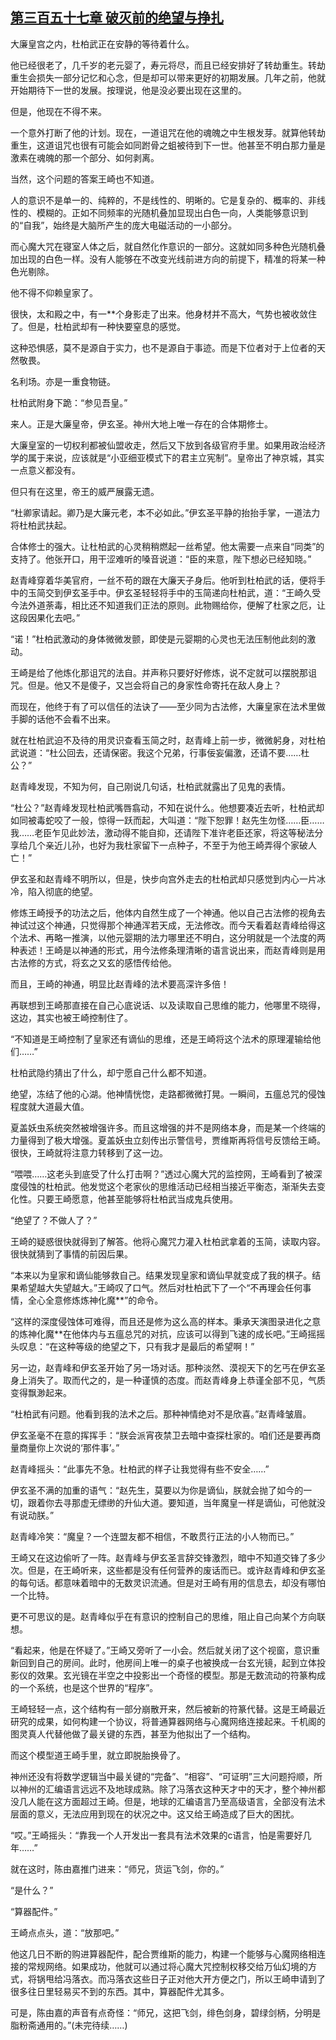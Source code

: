 ## [第三百五十七章 破灭前的绝望与挣扎](https://www.xxbiquge.com/11_11207/8999955.html)


  大廉皇宫之内，杜柏武正在安静的等待着什么。

  他已经很老了，几千岁的老元婴了，寿元将尽，而且已经安排好了转劫重生。转劫重生会损失一部分记忆和心念，但是却可以带来更好的初期发展。几年之前，他就开始期待下一世的发展。按理说，他是没必要出现在这里的。

  但是，他现在不得不来。

  一个意外打断了他的计划。现在，一道诅咒在他的魂魄之中生根发芽。就算他转劫重生，这道诅咒也很有可能会如同跗骨之蛆被待到下一世。他甚至不明白那力量是激素在魂魄的那一个部分、如何剥离。

  当然，这个问题的答案王崎也不知道。

  人的意识不是单一的、纯粹的，不是线性的、明晰的。它是复杂的、概率的、非线性的、模糊的。正如不同频率的光随机叠加显现出白色一向，人类能够意识到的“自我”，始终是大脑所产生的庞大电磁活动的一小部分。

  而心魔大咒在寝室人体之后，就自然化作意识的一部分。这就如同多种色光随机叠加出现的白色一样。没有人能够在不改变光线前进方向的前提下，精准的将某一种色光剔除。

  他不得不仰赖皇家了。

  很快，太和殿之中，有一**个身影走了出来。他身材并不高大，气势也被收敛住了。但是，杜柏武却有一种快要窒息的感觉。

  这种恐惧感，莫不是源自于实力，也不是源自于事迹。而是下位者对于上位者的天然敬畏。

  名利场。亦是一重食物链。

  杜柏武附身下跪：“参见吾皇。”

  来人。正是大廉皇帝，伊玄圣。神州大地上唯一存在的合体期修士。

  大廉皇室的一切权利都被仙盟收走，然后又下放到各级官府手里。如果用政治经济学的属于来说，应该就是“小亚细亚模式下的君主立宪制”。皇帝出了神京城，其实一点意义都没有。

  但只有在这里，帝王的威严展露无遗。

  “杜卿家请起。卿乃是大廉元老，本不必如此。”伊玄圣平静的抬抬手掌，一道法力将杜柏武扶起。

  合体修士的强大。让杜柏武的心灵稍稍燃起一丝希望。他太需要一点来自“同类”的支持了。他张开口，用干涩难听的嗓音说道：“臣的来意，陛下想必已经知晓。”

  赵青峰穿着华美官府，一丝不苟的跟在大廉天子身后。他听到杜柏武的话，便将手中的玉简交到伊玄圣手中。伊玄圣轻轻将手中的玉简递向杜柏武，道：“王崎久受今法外道荼毒，相比还不知道我们正法的原则。此物赐给你，便解了杜家之厄，让这段因果化去吧。”

  “诺！”杜柏武激动的身体微微发颤，即使是元婴期的心灵也无法压制他此刻的激动。

  王崎是给了他炼化那诅咒的法自。并声称只要好好修炼，说不定就可以摆脱那诅咒。但是。他又不是傻子，又岂会将自己的身家性命寄托在敌人身上？

  而现在，他终于有了可以信任的法诀了——至少同为古法修，大廉皇家在法术里做手脚的话他不会看不出来。

  就在杜柏武迫不及待的用灵识查看玉简之时，赵青峰上前一步，微微躬身，对杜柏武说道：“杜公回去，还请保密。我这个兄弟，行事佞妄偏激，还请不要……杜公？”

  赵青峰发现，不知为何，自己刚说几句话，杜柏武就露出了见鬼的表情。

  “杜公？”赵青峰发现杜柏武嘴唇翕动，不知在说什么。他想要凑近去听，杜柏武却如同被毒蛇咬了一般，惊得一跃而起，大叫道：“陛下恕罪！赵先生勿怪……臣……我……老臣乍见此妙法，激动得不能自抑，还请陛下准许老臣还家，将这等秘法分享给几个亲近儿孙，也好为我杜家留下一点种子，不至于为他王崎弄得个家破人亡！”

  伊玄圣和赵青峰不明所以，但是，快步向宫外走去的杜柏武却只感觉到内心一片冰冷，陷入彻底的绝望。

  修炼王崎授予的功法之后，他体内自然生成了一个神通。他以自己古法修的视角去神试过这个神通，只觉得那个神通浑若天成，无法修改。而今天看着赵青峰给得这个法术、再略一推演，以他元婴期的法力哪里还不明白，这分明就是一个法度的两种表述！王崎是以神通的形式，用今法修条理清晰的语言说出来，而赵青峰则是用古法修的方式，将玄之又玄的感悟传给他。

  而且，王崎的神通，明显比赵青峰的法术要高深许多倍！

  再联想到王崎那直接在自己心底说话、以及读取自己思维的能力，他哪里不晓得，这边，其实也被王崎控制住了。

  “不知道是王崎控制了皇家还有谪仙的思维，还是王崎将这个法术的原理灌输给他们……”

  杜柏武隐约猜出了什么，却宁愿自己什么都不知道。

  绝望，冻结了他的心湖。他神情恍惚，走路都微微打晃。一瞬间，五瘟总咒的侵蚀程度就大道最大值。

  夏盖妖虫系统突然被增强许多。而且这增强的并不是网络本身，而是某一个终端的力量得到了极大增强。夏盖妖虫立刻传出示警信号，贾维斯再将信号反馈给王崎。很快，王崎就将注意力转移到了这一边。

  “喂喂……这老头到底受了什么打击啊？”透过心魔大咒的监控网，王崎看到了被深度侵蚀的杜柏武。他发觉这个老家伙的思维活动已经相当接近平衡态，渐渐失去变化性。只要王崎愿意，他甚至能够将杜柏武当成鬼兵使用。

  “绝望了？不做人了？”

  王崎的疑惑很快就得到了解答。他将心魔咒力灌入杜柏武拿着的玉简，读取内容。很快就猜到了事情的前因后果。

  “本来以为皇家和谪仙能够救自己。结果发现皇家和谪仙早就变成了我的棋子。结果希望越大失望越大。”王崎叹了口气。然后对杜柏武下了一个“不再理会任何事情，全心全意修炼炼神化魔**”的命令。

  “这样的深度侵蚀体可难得，而且还是修为这么高的样本。秉承天演图录进化之意的炼神化魔**在他体内与五瘟总咒的对抗，应该可以得到飞速的成长吧。”王崎摇摇头叹息：“在这种等级的绝望之下，只有我才是最后的希望啊！”

  另一边，赵青峰和伊玄圣开始了另一场对话。那种淡然、漠视天下的乞丐在伊玄圣身上消失了。取而代之的，是一种谨慎的态度。而赵青峰身上恭谨全部不见，气质变得飘渺起来。

  “杜柏武有问题。他看到我的法术之后。那种神情绝对不是欣喜。”赵青峰皱眉。

  伊玄圣毫不在意的挥挥手：“朕会派宵夜禁卫去暗中查探杜家的。咱们还是要再商量商量你上次说的‘那件事’。”

  赵青峰摇头：“此事先不急。杜柏武的样子让我觉得有些不安全……”

  伊玄圣不满的加重的语气：“赵先生，莫要以为你是谪仙，朕就会抛了如今的一切，跟着你去寻那虚无缥缈的升仙大道。要知道，当年魔皇一样是谪仙，可他就没有说动朕。”

  赵青峰冷笑：“魔皇？一个连盟友都不相信，不敢贯行正法的小人物而已。”

  王崎又在这边偷听了一阵。赵青峰与伊玄圣言辞交锋激烈，暗中不知道交锋了多少次。但是，在王崎听来，这些都是没有任何营养的废话而已。或许赵青峰和伊玄圣的每句话。都意味着暗中的无数灵识流通。但是对王崎有用的信息去，却没有哪怕一个比特。

  更不可思议的是。赵青峰似乎在有意识的控制自己的思维，阻止自己向某个方向联想。

  “看起来，他是在怀疑了。”王崎又旁听了一小会。然后就关闭了这个视窗，意识重新回到自己的房间。此时，他房间上唯一的桌子也被换成一台玄光镜，起到立体投影仪的效果。玄光镜在半空之中投影出一个奇怪的模型。那是无数流动的符篆构成的一个系统，也是这个世界的“程序”。

  王崎轻轻一点，这个结构有一部分崩散开来，然后被新的符篆代替。这是王崎最近研究的成果，如何构建一个协议，将普通算器网络与心魔网络连接起来。千机阁的图灵真人代替他做了最关键的东西，甚至为他拟出了一个结构。

  而这个模型道王崎手里，就立即脱胎换骨了。

  神州还没有将数学逻辑当中最关键的“完备”、“相容”、“可证明”三大问题捋顺，所以神州的汇编语言远远不及地球成熟。除了冯落衣这种天才中的天才，整个神州都没几人能在这方面超过王崎。但是，地球的汇编语言乃至高级语言，全部没有法术层面的意义，无法应用到现在的状况之中。这又给王崎造成了巨大的困扰。

  “哎。”王崎摇头：“靠我一个人开发出一套具有法术效果的c语言，怕是需要好几年……”

  就在这时，陈由嘉推门进来：“师兄，货运飞剑，你的。”

  “是什么？”

  “算器配件。”

  王崎点点头，道：“放那吧。”

  他这几日不断的购进算器配件，配合贾维斯的能力，构建一个能够与心魔网络相连接的常规网络。如果成功，他就可以通过将心魔大咒控制权移交给万仙幻境的方式，将锅甩给冯落衣。而冯落衣这些日子正对他大开方便之门，所以王崎申请到了很多往日里轻易买不到的东西。其中，算器配件尤其多。

  可是，陈由嘉的声音有点奇怪：“师兄，这把飞剑，绯色剑身，碧绿剑柄，分明是脂粉斋通用的。”(未完待续……)
